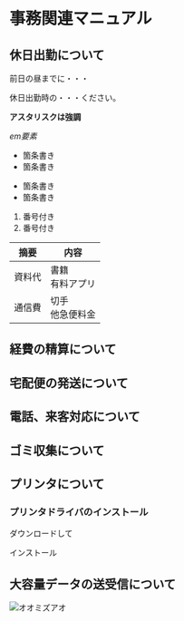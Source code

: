 # 事務関連マニュアル
## 休日出勤について
前日の昼までに・・・

休日出勤時の・・・ください。

**アスタリスクは強調**

*em要素*
- 箇条書き
- 箇条書き

* 箇条書き
* 箇条書き
1. 番号付き
1. 番号付き

|摘要|内容
|--|--
|資料代|書籍<br>有料アプリ
|通信費|切手<br>他急便料金

## 経費の精算について
## 宅配便の発送について
## 電話、来客対応について
## ゴミ収集について
## プリンタについて
### プリンタドライバのインストール
ダウンロードして

インストール
## 大容量データの送受信について
![オオミズアオ](img/IMG_6498.JPG)